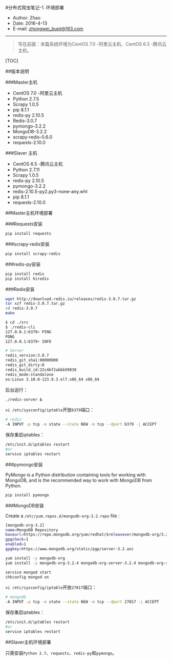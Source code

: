 ﻿---
layout:     post
title:      #分布式爬虫笔记-1. 环境部署
category: blog
description: Scrapy-Redis-MongoDB架构֮1.环境部署
---

#分布式爬虫笔记-1. 环境部署

- Author:  Zhao
- Date:     2016-4-13
- E-mail:  zhongwei_bupt@163.com

----------------------

>写在前面：本篇系统环境为CentOS 7.0 -阿里云主机、CentOS 6.5 -腾讯云主机。

[TOC]


##版本说明

###Master主机

* CentOS 7.0 -阿里云主机
* Python 2.7.5
* Scrapy 1.0.5
* pip 8.1.1
* redis-py 2.10.5
* Redis-3.0.7
* pymongo-3.2.2
* MongoDB-3.2.2
* scrapy-redis-0.6.0
* requests-2.10.0

###Slaver 主机
* CentOS 6.5 -腾讯云主机
* Python 2.7.11
* Scrapy 1.0.5
* redis-py 2.10.5
* pymongo-3.2.2
* redis-2.10.5-py2.py3-none-any.whl
* pip 8.1.1
* requests-2.10.0

##Master主机环境部署

###Requests安装

``` bash
pip install requests
```

###scrapy-redis安装

``` bash
pip install scrapy-redis
```

###redis-py安装

``` bash
pip install redis
pip install hiredis
```

###Redis安装

``` bash
wget http://download.redis.io/releases/redis-3.0.7.tar.gz
tar xzf redis-3.0.7.tar.gz
cd redis-3.0.7
make
```

``` bash
$ cd ./src
$ ./redis-cli
127.0.0.1:6379> PING
PONG
127.0.0.1:6379> INFO

# Server
redis_version:3.0.7
redis_git_sha1:00000000
redis_git_dirty:0
redis_build_id:22c4bf2abbb59838
redis_mode:standalone
os:Linux 3.10.0-123.9.3.el7.x86_64 x86_64
```

后台运行：
``` bash
./redis-server &  
```

`vi /etc/sysconfig/iptable`开放`6379`端口：

``` bash
# redis
-A INPUT -p tcp -m state --state NEW -m tcp --dport 6379 -j ACCEPT
```

保存重启iptables：

``` bash
/etc/init.d/iptables restart
#or 
service iptables restart
```

###pymongo安装

PyMongo is a Python distribution containing tools for working with MongoDB, and is the recommended way to work with MongoDB from Python.

``` bash
pip install pymongo
```

###MongoDB安装

Create a `/etc/yum.repos.d/mongodb-org-3.2.repo` file :

``` bash
[mongodb-org-3.2]
name=MongoDB Repository
baseurl=https://repo.mongodb.org/yum/redhat/$releasever/mongodb-org/3.2/x86_64/
gpgcheck=1
enabled=1
gpgkey=https://www.mongodb.org/static/pgp/server-3.2.asc
```

``` bash
yum install -y mongodb-org
yum install -y mongodb-org-3.2.4 mongodb-org-server-3.2.4 mongodb-org-shell-3.2.4 mongodb-org-mongos-3.2.4 mongodb-org-tools-3.2.4
```

``` bash
service mongod start
chkconfig mongod on
```

`vi /etc/sysconfig/iptable`开放`27017`端口：

``` bash
# mongodb
-A INPUT -p tcp -m state --state NEW -m tcp --dport 27017 -j ACCEPT
```

保存重启iptables：

``` bash
/etc/init.d/iptables restart
#or 
service iptables restart
```

##Slaver主机环境部署

只需安装`Python 2.7`、`requests`、`redis-py`和`pymongo`。

